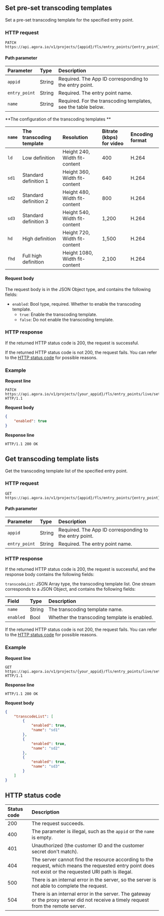## Set pre-set transcoding templates

Set a pre-set transcoding template for the specified entry point.

### HTTP request

```http
PATCH https://api.agora.io/v1/projects/{appid}/fls/entry_points/{entry_point}/settings/transcode/standard/{name}
```

#### Path parameter

| Parameter | Type | Description |
|:------|:------|:------|
| `appid` | String | Required. The App ID corresponding to the entry point. |
| `entry_point` | String | Required. The entry point name. |
| `name` | String | Required. For the transcoding templates, see the table below. |

**The configuration of the transcoding templates **

| `name` | The transcoding template | Resolution | Bitrate (kbps) for video | Encoding format |
| :----- | :------- | :-------------------- | :--------------- | :------- |
| `ld` | Low definition | Height 240, Width fit-content | 400 | H.264 |
| `sd1` | Standard definition 1 | Height 360, Width fit-content | 640 | H.264 |
| `sd2` | Standard definition 2 | Height 480, Width fit-content | 800 | H.264 |
| `sd3` | Standard definition 3 | Height 540, Width fit-content | 1,200 | H.264 |
| `hd` | High definition | Height 720, Width fit-content | 1,500 | H.264 |
| `fhd` | Full high definition | Height 1080, Width fit-content | 2,100 | H.264 |


#### Request body

The request body is in the JSON Object type, and contains the following fields:

- `enabled`: Bool type, required. Whether to enable the transcoding template.
   - `true`: Enable the transcoding template.
   - `false`: Do not enable the transcoding template.

### HTTP response

If the returned HTTP status code is 200, the request is successful.

If the returned HTTP status code is not 200, the request fails. You can refer to the [HTTP status code]( #http-code) for possible reasons.

### Example

**Request line**

```http
PATCH https://api.agora.io/v1/projects/{your_appid}/fls/entry_points/live/settings/transcode/standard/sd1 HTTP/1.1
```

**Request body**

```json
{
    "enabled": true
}
```

**Response line**

```http
HTTP/1.1 200 OK
```

## Get transcoding template lists

Get the transcoding template list of the specified entry point.

### HTTP request

```http
GET https://api.agora.io/v1/projects/{appid}/fls/entry_points/{entry_point}/settings/transcode/standard
```

#### Path parameter

| Parameter | Type | Description |
|:------|:------|:------|
| `appid` | String | Required. The App ID corresponding to the entry point. |
| `entry_point` | String | Required. The entry point name. |

### HTTP response

If the returned HTTP status code is 200, the request is successful, and the response body contains the following fields:

`transcodeList`: JSON Array type, the transcoding template list. One stream corresponds to a JSON Object, and contains the following fields:

| Field | Type | Description |
|:------|:------|:------|
| `name` | String | The transcoding template name. |
| `enabled` | Bool | Whether the transcoding template is enabled. |

If the returned HTTP status code is not 200, the request fails. You can refer to the [HTTP status code]( #http-code) for possible reasons.

### Example

**Request line**

```http
GET https://api.agora.io/v1/projects/{your_appid}/fls/entry_points/live/settings/transcode/standard HTTP/1.1
```

**Response line**

```http
HTTP/1.1 200 OK
```

**Request body**

```json
{
    "transcodeList": [
        {
            "enabled": true,
            "name": "sd1"
        },
        {
            "enabled": true,
            "name": "sd2"
        },
        {
            "enabled": true,
            "name": "sd3"
        }
    ]
}
```

<a name="http-code"></a>
## HTTP status code

| Status code | Description |
| :----- | :----------------------------------------------------------- |
| 200 | The request succeeds. |
| 400 | The parameter is illegal, such as the `appid` or the `name` is empty. |
| 401 | Unauthorized (the customer ID and the customer secret don't match). |
| 404 | The server cannot find the resource according to the request, which means the requested entry point does not exist or the requested URI path is illegal. |
| 500 | There is an internal error in the server, so the server is not able to complete the request. |
| 504 | There is an internal error in the server. The gateway or the proxy server did not receive a timely request from the remote server. |
